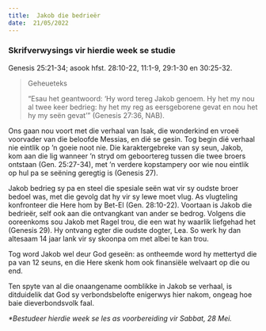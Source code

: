 ```yaml
---
title:  Jakob die bedrieër
date:  21/05/2022
---
```


### Skrifverwysings vir hierdie week se studie
Genesis 25:21-34; asook hfst. 28:10-22, 11:1-9, 29:1-30 en 30:25-32.

> <p>Geheueteks</p>
> “Esau het geantwoord: ‘Hy word tereg Jakob genoem. Hy het my nou al twee keer bedrieg: hy het my reg as eersgeborene gevat en nou het hy my seën gevat’” (Genesis 27:36, NAB).

Ons gaan nou voort met die verhaal van Isak, die wonderkind en vroeë voorvader van die beloofde Messias, en dié se gesin. Tog begin dié verhaal nie eintlik op ’n goeie noot nie. Die karaktergebreke van sy seun, Jakob, kom aan die lig wanneer ’n stryd om geboortereg tussen die twee broers ontstaan (Gen. 25:27-34), met ’n verdere kopstampery oor wie nou eintlik op hul pa se seëning geregtig is (Genesis 27).

Jakob bedrieg sy pa en steel die spesiale seën wat vir sy oudste broer bedoel was, met die gevolg dat hy vir sy lewe moet vlug. As vlugteling konfronteer die Here hom by Bet-El (Gen. 28:10-22). Voortaan is Jakob die bedrieër, self ook aan die ontvangkant van ander se bedrog. Volgens die ooreenkoms sou Jakob met Ragel trou, die een wat hy waarlik liefgehad het (Genesis 29). Hy ontvang egter die oudste dogter, Lea. So werk hy dan altesaam 14 jaar lank vir sy skoonpa om met albei te kan trou.

Tog word Jakob wel deur God geseën: as ontheemde word hy mettertyd die pa van 12 seuns, en die Here skenk hom ook finansiële welvaart op die ou end.

Ten spyte van al die onaangename oomblikke in Jakob se verhaal, is ditduidelik dat God sy verbondsbelofte enigerwys hier nakom, ongeag hoe baie dieverbondsvolk faal.

_*Bestudeer hierdie week se les as voorbereiding vir Sabbat, 28 Mei._